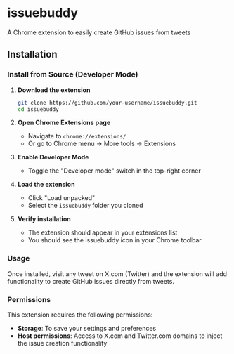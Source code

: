 # issuebuddy
A Chrome extension to easily create GitHub issues from tweets

## Installation

### Install from Source (Developer Mode)

1. **Download the extension**
   ```bash
   git clone https://github.com/your-username/issuebuddy.git
   cd issuebuddy
   ```

2. **Open Chrome Extensions page**
   - Navigate to `chrome://extensions/`
   - Or go to Chrome menu → More tools → Extensions

3. **Enable Developer Mode**
   - Toggle the "Developer mode" switch in the top-right corner

4. **Load the extension**
   - Click "Load unpacked"
   - Select the `issuebuddy` folder you cloned

5. **Verify installation**
   - The extension should appear in your extensions list
   - You should see the issuebuddy icon in your Chrome toolbar

### Usage

Once installed, visit any tweet on X.com (Twitter) and the extension will add functionality to create GitHub issues directly from tweets.

### Permissions

This extension requires the following permissions:
- **Storage**: To save your settings and preferences
- **Host permissions**: Access to X.com and Twitter.com domains to inject the issue creation functionality
